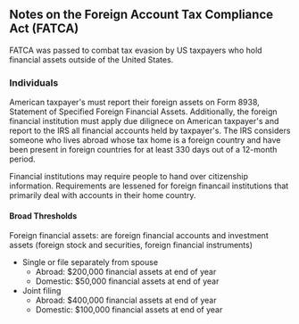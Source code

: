 ## Notes on the Foreign Account Tax Compliance Act (FATCA)


FATCA was passed to combat tax evasion by US taxpayers who hold financial assets outside of the United States.

### Individuals

American taxpayer's must report their foreign assets on Form 8938, Statement of Specified Foreign Financial Assets. Additionally, the foreign financial institution must apply due dilignece on American taxpayer's and report to the IRS all financial accounts held by taxpayer's. The IRS considers someone who lives abroad whose tax home is a foreign country and have been present in foreign countries for at least 330 days out of a 12-month period.


Financial institutions may require people to hand over citizenship information. Requirements are lessened for foreign financail institutions that primarily deal with accounts in their home country.

#### Broad Thresholds

Foreign financial assets: are foreign financial accounts and investment assets (foreign stock and securities, foreign financial instruments) 

- Single or file separately from spouse
    - Abroad: $200,000 financial assets at end of year
    - Domestic: $50,000 financial assets at end of year
- Joint filing
    - Abroad: $400,000 financial assets at end of year
    - Domestic: $100,000 financial assets at end of year